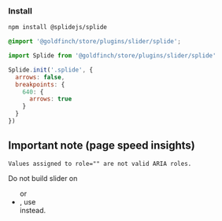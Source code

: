### Install

```bash
npm install @splidejs/splide
```

```css
@import '@goldfinch/store/plugins/slider/splide';
```

```js
import Splide from '@goldfinch/store/plugins/slider/splide'

Splide.init('.splide', {
  arrows: false,
  breakpoints: {
    640: {
      arrows: true
    }
  }
})
```

## Important note (page speed insights)

```
Values assigned to role="" are not valid ARIA roles.
```

Do not build slider on <ul> or <li>, use <div> instead.
